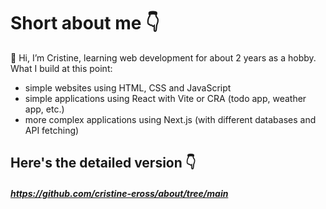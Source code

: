 # Short about me 👇

👋 Hi, I’m Cristine, learning web development for about 2 years as a hobby. What I build at this point:


- simple websites using HTML, CSS and JavaScript
- simple applications using React with Vite or CRA (todo app, weather app, etc.)
- more complex applications using Next.js (with different databases and API fetching)


## Here's the detailed version 👇
  
##### https://github.com/cristine-eross/about/tree/main





